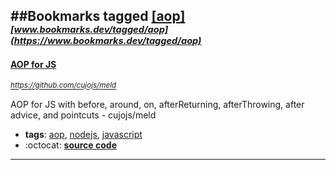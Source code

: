 ##Bookmarks tagged [[aop]](https://www.bookmarks.dev?q=[aop])
_<sup><sup>[www.bookmarks.dev/tagged/aop](https://www.bookmarks.dev/tagged/aop)</sup></sup>_
---
#### [AOP for JS](https://github.com/cujojs/meld)
_<sup>https://github.com/cujojs/meld</sup>_

AOP for JS with before, around, on, afterReturning, afterThrowing, after advice, and pointcuts - cujojs/meld
* **tags**: [aop](../tagged/aop.md), [nodejs](../tagged/nodejs.md), [javascript](../tagged/javascript.md)
* :octocat: **[source code](https://github.com/cujojs/meld)**
---

